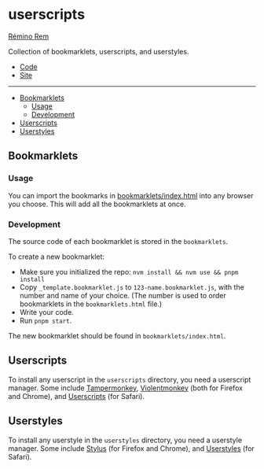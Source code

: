 userscripts
===========

[Rémino Rem](https://remino.net/)

Collection of bookmarklets, userscripts, and userstyles.

- [Code](https://github.com/remino/userscripts)
- [Site](https://remino.github.io/userscripts/)

---

- [Bookmarklets](#bookmarklets)
	- [Usage](#usage)
	- [Development](#development)
- [Userscripts](#userscripts)
- [Userstyles](#userstyles)

## Bookmarklets

### Usage

You can import the bookmarks in [bookmarklets/index.html](bookmarklets/index.html) into any browser you choose. This will add all the bookmarklets at once.

### Development

The source code of each bookmarklet is stored in the `bookmarklets`.

To create a new bookmarklet:

- Make sure you initialized the repo: `nvm install && nvm use && pnpm install`
- Copy `_template.bookmarklet.js` to `123-name.bookmarklet.js`, with the number and name of your choice. (The number is used to order bookmarklets in the `bookmarklets.html` file.)
- Write your code.
- Run `pnpm start`.

The new bookmarklet should be found in `bookmarklets/index.html`.

## Userscripts

To install any userscript in the `userscripts` directory, you need a userscript manager. Some include [Tampermonkey](https://www.tampermonkey.net/), [Violentmonkey](https://violentmonkey.github.io/) (both for Firefox and Chrome), and [Userscripts](https://github.com/quoid/userscripts) (for Safari).

## Userstyles

To install any userstyle in the `userstyles` directory, you need a userstyle manager. Some include [Stylus](https://add0n.com/stylus.html) (for Firefox and Chrome), and [Userstyles](https://github.com/quoid/userscripts) (for Safari).
